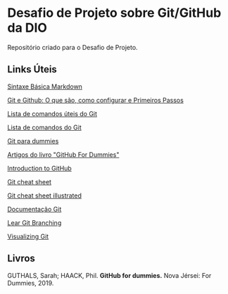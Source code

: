 # Desafio de Projeto sobre Git/GitHub da DIO
Repositório criado para o Desafio de Projeto.


## Links Úteis
[Sintaxe Básica Markdown](https://www.markdownguide.org/basic-syntax/)

[Git e Github: O que são, como configurar e Primeiros Passos](https://www.alura.com.br/artigos/o-que-e-git-github)

[Lista de comandos úteis do Git](https://gist.github.com/leocomelli/2545add34e4fec21ec16)

[Lista de comandos do Git](https://gist.github.com/MoisesTedeschi/96a5cba54c83fd59013f96015ce6ef7b)

[Git para dummies](https://gist.github.com/MoisesTedeschi/96a5cba54c83fd59013f96015ce6ef7b)

[Artigos do livro "GitHub For Dummies"](https://www.dummies.com/book/technology/programming-web-design/general-programming-web-design/github-for-dummies-281730)

[Introduction to GitHub](https://lab.github.com/githubtraining/introduction-to-github)

[Git cheat sheet](https://education.github.com/git-cheat-sheet-education.pdf)

[Git cheat sheet illustrated](https://ndpsoftware.com/git-cheatsheet.html#loc=index;)

[Documentação Git](https://git-scm.com/doc)

[Lear Git Branching](https://learngitbranching.js.org/?locale=pt_BR)

[Visualizing Git](https://git-school.github.io/visualizing-git/)



## Livros

GUTHALS, Sarah; HAACK, Phil. **GitHub for dummies.** Nova Jérsei: For Dummies, 2019.





